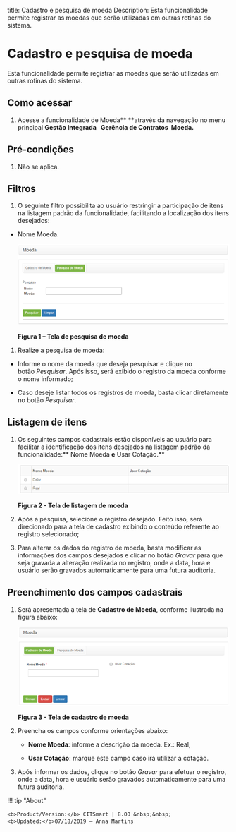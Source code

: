 title: Cadastro e pesquisa de moeda
Description: Esta funcionalidade permite registrar as moedas que serão
utilizadas em outras rotinas do sistema.

# Cadastro e pesquisa de moeda

Esta funcionalidade permite registrar as moedas que serão utilizadas em outras
rotinas do sistema.

Como acessar
-----------

1.  Acesse a funcionalidade de Moeda** **através da navegação no menu
    principal **Gestão Integrada   Gerência de Contratos  Moeda.**

Pré-condições
------------

1.  Não se aplica.

Filtros
------

1.  O seguinte filtro possibilita ao usuário restringir a participação de itens
    na listagem padrão da funcionalidade, facilitando a localização dos itens
    desejados:

-   Nome Moeda.

    ![Criar](images/moeda-1.png)
    
    **Figura 1 – Tela de pesquisa de moeda**

1.  Realize a pesquisa de moeda:

-   Informe o nome da moeda que deseja pesquisar e clique no botão *Pesquisar*.
    Após isso, será exibido o registro da moeda conforme o nome informado;

-   Caso deseje listar todos os registros de moeda, basta clicar diretamente no
    botão *Pesquisar*.

Listagem de itens
----------------

1.  Os seguintes campos cadastrais estão disponíveis ao usuário para facilitar a
    identificação dos itens desejados na listagem padrão da
    funcionalidade:** Nome Moeda **e** Usar Cotação.**

    ![Criar](images/moeda-2.png)
    
    **Figura 2 - Tela de listagem de moeda**

1.  Após a pesquisa, selecione o registro desejado. Feito isso, será direcionado
    para a tela de cadastro exibindo o conteúdo referente ao registro
    selecionado;

2.  Para alterar os dados do registro de moeda, basta modificar as informações
    dos campos desejados e clicar no botão *Gravar* para que seja gravada a
    alteração realizada no registro, onde a data, hora e usuário serão gravados
    automaticamente para uma futura auditoria.

Preenchimento dos campos cadastrais
---------------------------------

1.  Será apresentada a tela de **Cadastro de Moeda**, conforme ilustrada na
    figura abaixo:

    ![Criar](images/moeda-3.png)
    
    **Figura 3 - Tela de cadastro de moeda**

1.  Preencha os campos conforme orientações abaixo:

    -   **Nome Moeda**: informe a descrição da moeda. Ex.: Real;

    -   **Usar Cotação**: marque este campo caso irá utilizar a cotação.

1.  Após informar os dados, clique no botão *Gravar* para efetuar o registro,
    onde a data, hora e usuário serão gravados automaticamente para uma futura
    auditoria.


!!! tip "About"

    <b>Product/Version:</b> CITSmart | 8.00 &nbsp;&nbsp;
    <b>Updated:</b>07/18/2019 – Anna Martins
